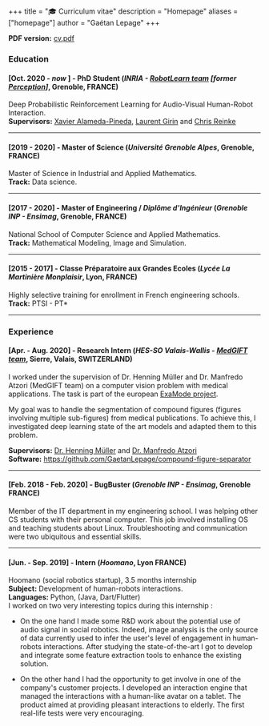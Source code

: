 +++
title = "🎓 Curriculum vitae"
description = "Homepage"
aliases = ["homepage"]
author = "Gaétan Lepage"
+++


**PDF version:** [cv.pdf](/cv_gaetan_lepage.pdf)


### Education

#### [Oct. 2020 - *now* ] - **PhD Student** (*INRIA - [RobotLearn team](https://team.inria.fr/robotlearn/) [former [Perception](https://team.inria.fr/perception/)]*, Grenoble, FRANCE)

Deep Probabilistic Reinforcement Learning for Audio-Visual Human-Robot Interaction.\
**Supervisors:** [Xavier Alameda-Pineda](http://xavirema.eu/), [Laurent Girin](http://www.gipsa-lab.grenoble-inp.fr/~laurent.girin/) and [Chris Reinke](https://www.scirei.net/)
___

#### [2019 - 2020] - **Master of Science** (*Université Grenoble Alpes*, Grenoble, FRANCE)

Master of Science in Industrial and Applied Mathematics.\
**Track:** Data science.
___

#### [2017 - 2020] - **Master of Engineering / _Diplôme d'Ingénieur_** (*Grenoble INP - Ensimag*, Grenoble, FRANCE)

National School of Computer Science and Applied Mathematics.\
**Track:** Mathematical Modeling, Image and Simulation.
___

#### [2015 - 2017] - **Classe Préparatoire aux Grandes Ecoles** (*Lycée La Martinière Monplaisir*, Lyon, FRANCE)

Highly selective training for enrollment in French engineering schools.\
**Track:** PTSI - PT*
___

### Experience

#### [Apr. - Aug. 2020] - **Research Intern** (*HES-SO Valais-Wallis - [MedGIFT team](http://medgift.hevs.ch/)*, Sierre, Valais, SWITZERLAND)

I worked under the supervision of Dr. Henning Müller and Dr. Manfredo Atzori (MedGIFT team) on a computer vision problem with medical applications.
The task is part of the european [ExaMode project](https://www.examode.eu/).

My goal was to handle the segmentation of compound figures (figures involving multiple sub-figures) from medical publications.
To achieve this, I investigated deep learning state of the art models and adapted them to this problem.

**Supervisors:** [Dr. Henning Müller](http://medgift.hevs.ch/wordpress/team/henning-mueller/) and [Dr. Manfredo Atzori](http://medgift.hevs.ch/wordpress/team/manfredo-atzori/)\
**Software:** https://github.com/GaetanLepage/compound-figure-separator
___

#### [Feb. 2018 - Feb. 2020] - **BugBuster** (*Grenoble INP - Ensimag*, Grenoble FRANCE)

Member of the IT department in my engineering school.
I was helping other CS students with their personal computer.
This job involved installing OS and teaching students about Linux.
Troubleshooting and communication were two ubiquitous and essential skills.
___

#### [Jun. - Sep. 2019] - **Intern** (*Hoomano*, Lyon FRANCE)

Hoomano (social robotics startup), 3.5 months internship\
**Subject:** Development of human-robots interactions.\
**Languages:** Python, (Java, Dart/Flutter)\
I worked on two very interesting topics during this internship :

* On the one hand I made some R&D work about the potential use of audio signal in social robotics. Indeed, image analysis is the only source of data currently used to infer the user's level of engagement in human-robots interactions. After studying the state-of-the-art I got to develop and integrate some feature extraction tools to enhance the existing solution.

* On the other hand I had the opportunity to get involve in one of the company's customer projects. I developed an interaction engine that managed the interactions with a human-like avatar on a tablet. The product aimed at providing pleasant interactions to elderly. The first real-life tests were very encouraging.

